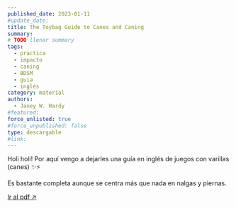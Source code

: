 ```yaml
---
published_date: 2023-01-11
#update_date: 
title: The Toybag Guide to Canes and Caning
summary:
# TODO llenar summary
tags:
  - practica
  - impacto
  - caning
  - BDSM
  - guia
  - inglés
category: material
authors:
  - Janey W. Hardy
#featured: 
force_unlisted: true
#force_unpublished: false
type: descargable
#link:
---
```


<script>
    import guia from '$lib/posts/media/toybag-guide-to-canes-and-caning/1.pdf'
    </script>

Holi holi! Por aquí vengo a dejarles una guía en inglés de juegos con varillas (canes) ✨⚡️

Es bastante completa aunque se centra más que nada en nalgas y piernas.

<object title="Toybag guide to canes and caning" data={guia} type="application/pdf" width="800px" height="1000px" alt="pdf">
<a href={guia}>Ir al pdf ↗️</a>
</object>
